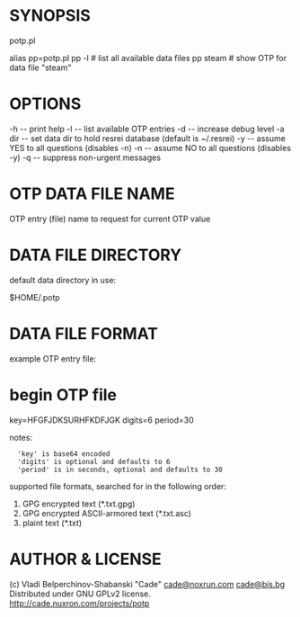 
# SYNOPSIS

  potp.pl <options> <name>
  
  alias pp=potp.pl
  pp -l     # list all available data files
  pp steam  # show OTP for data file "steam"

# OPTIONS

  -h       -- print help
  -l       -- list available OTP entries
  -d       -- increase debug level
  -a dir   -- set data dir to hold resrei database (default is ~/.resrei)
  -y       -- assume YES to all questions (disables -n)
  -n       -- assume NO  to all questions (disables -y)
  -q       -- suppress non-urgent messages

# OTP DATA FILE NAME

  OTP entry (file) name to request for current OTP value

# DATA FILE DIRECTORY

default data directory in use:

  $HOME/.potp

# DATA FILE FORMAT

example OTP entry file:

  # begin OTP file
  key=HFGFJDKSURHFKDFJGK
  digits=6
  period=30
    
  notes: 

      'key' is base64 encoded                
      'digits' is optional and defaults to 6
      'period' is in seconds, optional and defaults to 30

supported file formats, searched for in the following order: 

  1. GPG encrypted text               (*.txt.gpg)
  2. GPG encrypted ASCII-armored text (*.txt.asc)
  3. plaint text                      (*.txt)

# AUTHOR & LICENSE

  (c) Vladi Belperchinov-Shabanski "Cade"    <cade@noxrun.com> <cade@bis.bg>
  Distributed under GNU GPLv2 license. http://cade.nuxron.com/projects/potp

